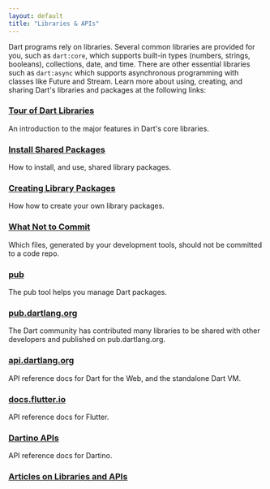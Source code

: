 ```yaml
---
layout: default
title: "Libraries & APIs"
---
```


Dart programs rely on libraries.
Several common libraries are provided for you, such as
`dart:core`, which supports built-in types (numbers, strings, booleans),
collections, date, and time. There are other essential libraries
such as `dart:async` which supports asynchronous programming with classes
like Future and Stream.
Learn more about using, creating, and sharing Dart's libraries and packages
at the following links:

<div class="card-grid">
  <div class="card">
    <h3><a href="/guides/libraries/library-tour">Tour of Dart Libraries</a></h3>
    <p>An introduction to the major features in Dart's core libraries.</p>
  </div>
  <div class="card">
    <h3><a href="/tutorials/libraries/shared-pkgs">Install Shared Packages</a></h3>
    <p>How to install, and use, shared library packages.</p>
  </div>
  <div class="card">
    <h3><a href="/guides/libraries/create-library-packages">Creating Library Packages</a></h3>
    <p>How how to create your own library packages.</p>
  </div>
  <div class="card">
    <h3><a href="/guides/libraries/private-files">What Not to Commit</a></h3>
    <p>Which files, generated by your development tools,
       should not be committed to a code repo.</p>
  </div>
  <div class="card">
    <h3><a href="/tools/pub/">pub</a></h3>
    <p>The pub tool helps you manage Dart packages.</p>
  </div>
  <div class="card">
    <h3><a href="https://pub.dartlang.org/">pub.dartlang.org</a></h3>
    <p>The Dart community has contributed many libraries to be
       shared with other developers and published on pub.dartlang.org.</p>
  </div>
  <div class="card">
    <h3><a href="{{site.dart_api}}">api.dartlang.org</a></h3>
    <p>API reference docs for Dart for the Web, and the standalone
       Dart VM.</p>
  </div>
  <div class="card">
    <h3><a href="http://docs.flutter.io/">docs.flutter.io</a></h3>
    <p>API reference docs for Flutter.</p>
  </div>
  <div class="card">
    <h3><a href="https://dartino.github.io/api/">Dartino APIs</a></h3>
    <p>API reference docs for Dartino.</p>
  </div>
  <div class="card">
    <h3><a href="/articles/libraries">Articles on Libraries and APIs</a></h3>
    <p></p>
  </div>
</div>
